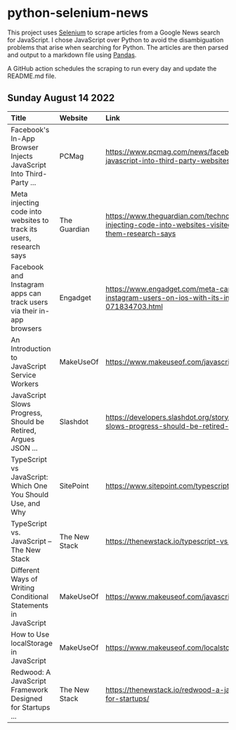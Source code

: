 # python-selenium-news

This project uses [Selenium](https://www.seleniumhq.org/) to scrape articles from a Google News search for JavaScript.
I chose JavaScript over Python to avoid the disambiguation problems that arise when searching for Python.
The articles are then parsed and output to a markdown file using [Pandas](https://pandas.pydata.org/).

A GitHub action schedules the scraping to run every day and update the README.md file.

## Sunday August 14 2022


| Title                                                                 | Website       | Link                                                                                                                                  |
|:----------------------------------------------------------------------|:--------------|:--------------------------------------------------------------------------------------------------------------------------------------|
| Facebook's In-App Browser Injects JavaScript Into Third-Party ...     | PCMag         | https://www.pcmag.com/news/facebooks-in-app-browser-injects-javascript-into-third-party-websites                                      |
| Meta injecting code into websites to track its users, research says   | The Guardian  | https://www.theguardian.com/technology/2022/aug/11/meta-injecting-code-into-websites-visited-by-its-users-to-track-them-research-says |
| Facebook and Instagram apps can track users via their in-app browsers | Engadget      | https://www.engadget.com/meta-can-track-facebook-and-instagram-users-on-ios-with-its-in-app-browsers-071834703.html                   |
| An Introduction to JavaScript Service Workers                         | MakeUseOf     | https://www.makeuseof.com/javascript-service-workers/                                                                                 |
| JavaScript Slows Progress, Should be Retired, Argues JSON ...         | Slashdot      | https://developers.slashdot.org/story/22/08/07/2314257/javascript-slows-progress-should-be-retired-argues-json-creator                |
| TypeScript vs JavaScript: Which One You Should Use, and Why           | SitePoint     | https://www.sitepoint.com/typescript-vs-javascript/                                                                                   |
| TypeScript vs. JavaScript – The New Stack                             | The New Stack | https://thenewstack.io/typescript-vs-javascript/                                                                                      |
| Different Ways of Writing Conditional Statements in JavaScript        | MakeUseOf     | https://www.makeuseof.com/javascript-conditional-statements/                                                                          |
| How to Use localStorage in JavaScript                                 | MakeUseOf     | https://www.makeuseof.com/localstorage-javascript/                                                                                    |
| Redwood: A JavaScript Framework Designed for Startups ...             | The New Stack | https://thenewstack.io/redwood-a-javascript-framework-designed-for-startups/                                                          |